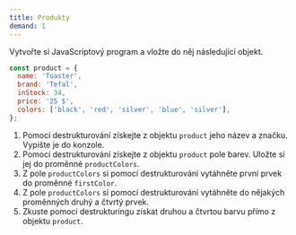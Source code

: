 ```yaml
---
title: Produkty
demand: 1
---
```


Vytvořte si JavaScriptový program a vložte do něj následující objekt.

```js
const product = {
  name: 'Toaster',
  brand: 'Tefal',
  inStock: 34,
  price: '25 $',
  colors: ['black', 'red', 'silver', 'blue', 'silver'],
};
```

1. Pomocí destrukturování získejte z objektu `product` jeho název a značku. Vypište je do konzole.
1. Pomocí destrukturování získejte z objektu `product` pole barev. Uložte si jej do proměnné `productColors`.
1. Z pole `productColors` si pomocí destrukturování vytáhněte první prvek do proměnné `firstColor`.
1. Z pole `productColors` si pomocí destrukturování vytáhněte do nějakých proměnných druhý a čtvrtý prvek.
1. Zkuste pomocí destrukturingu získat druhou a čtvrtou barvu přímo z objektu `product`.
